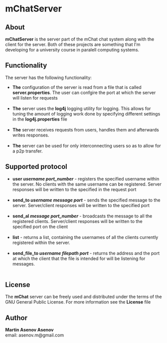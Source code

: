 <h1>mChatServer</h1>

<h2>About</h2>
<strong>mChatServer</strong> is the server part of the mChat chat system along with the client for the server. Both of these projects are something that I'm developing for a university course in paralell computing systems.

<h2>Functionality</h2>
The server has the following functionality:
<ul>
  <li><strong>The</strong> configuration of the server is read from a file that is called <strong>server.properties</strong>. The user can confgire the port at which the server will listen for requests</li> <br />
  <li><strong>The</strong> server uses the <strong>log4j</strong> logging utility for logging. This allows for tuning the amount of logging work done by specifying different settings in the <strong>log4j.properties</strong> file</li> <br />
  <li><strong>The</strong> server receives requests from users, handles them and afterwards writes responses.</li> <br />
  <li><strong>The</strong> server can be used for only interconnecting users so as to allow for a p2p transfer.</li>
</ul>

<h2>Supported protocol</h2>
<ul>
  <li><strong>user <em>username</em> <em>port_number</em></strong> - registers the specified username within the server. No clients with the same username can be registered. Server responses will be written to the specified in the request port</li><br />
  <li><strong>send_to <em>username</em> <em>message</em> <em>port</em></strong> - sends the specified message to the server. Server/client responses will be written to the specified port</li><br />
  <li><strong>send_al <em>message</em> <em>port_number</em></strong> - broadcasts the message to all the registered clients. Server/client responses will be written to the specified port on the client</li></br />
  <li><strong>list</strong> - returns a list, containing the usernames of all the clients currently registered within the server.</li></br />
  <li><strong>send_file_to <em>username</em> <em>filepath</em> <em>port</em></strong> - returns the address and the port at which the client that the file is intended for will be listening for messages. </li><br />
</ul>

<h2>License</h2>
The <strong>mChat</strong> server can be freely used and distributed under the terms of the GNU General Public License. For more information see the <strong>License</strong> file

<h2>Author</h2>
<strong>Martin Asenov Asenov</strong> <br />
email: asenov.m@gmail.com
